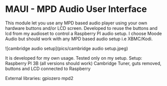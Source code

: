 # MAUI - MPD Audio User Interface
This module let you use any MPD based audio player using your own hardware buttons and/or LCD screen. Developed to reuse the buttons and lcd from my audioset to control a Raspberry PI audio setup. I choose Moode Audio but should work with any MPD based audio setup i.e XBMC/Kodi.

![cambridge audio setup](pics/cambridge audio setup.jpeg)

It is developed for my own usage. Tested only on my setup.
Setup:
	Raspberry PI 3B (all versions should work)
	Cambridge Tuner, guts removed, buttons and LCD connected to Raspberry

External libraries:
	gpiozero
	mpd2
